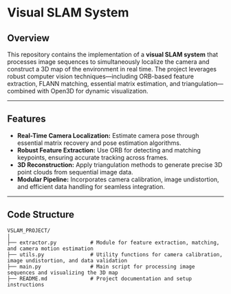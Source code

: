 # Visual SLAM System

## Overview
This repository contains the implementation of a **visual SLAM system** that processes image sequences to simultaneously localize the camera and construct a 3D map of the environment in real time. The project leverages robust computer vision techniques—including ORB-based feature extraction, FLANN matching, essential matrix estimation, and triangulation—combined with Open3D for dynamic visualization.

---

## Features
- **Real-Time Camera Localization:** Estimate camera pose through essential matrix recovery and pose estimation algorithms.
- **Robust Feature Extraction:** Use ORB for detecting and matching keypoints, ensuring accurate tracking across frames.
- **3D Reconstruction:** Apply triangulation methods to generate precise 3D point clouds from sequential image data.
- **Modular Pipeline:** Incorporates camera calibration, image undistortion, and efficient data handling for seamless integration.

---

## Code Structure
```plaintext
VSLAM_PROJECT/
│
├── extractor.py           # Module for feature extraction, matching, and camera motion estimation
├── utils.py               # Utility functions for camera calibration, image undistortion, and data validation
├── main.py                # Main script for processing image sequences and visualizing the 3D map
├── README.md              # Project documentation and setup instructions

